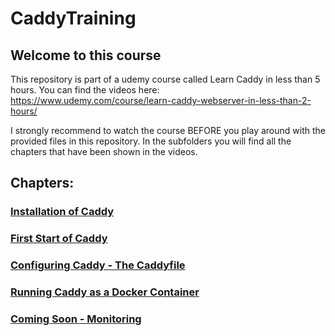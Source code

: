 # CaddyTraining
## Welcome to this course

This repository is part of a udemy course called Learn Caddy in less than 5 hours. You can find the videos here:  
https://www.udemy.com/course/learn-caddy-webserver-in-less-than-2-hours/

I strongly recommend to watch the course BEFORE you play around with the provided files in this repository. In the subfolders you will find all the chapters that have been shown in the videos.

## Chapters:
### [Installation of Caddy](https://github.com/SimonBecker1997/CaddyTraining/tree/main/01_Installation)
### [First Start of Caddy](https://github.com/SimonBecker1997/CaddyTraining/tree/main/02_First_Start)
### [Configuring Caddy - The Caddyfile](https://github.com/SimonBecker1997/CaddyTraining/tree/main/03_CaddyFile)
### [Running Caddy as a Docker Container](https://github.com/SimonBecker1997/CaddyTraining/tree/main/04_Docker)
### [Coming Soon - Monitoring](https://github.com/SimonBecker1997/CaddyTraining/tree/main/05_Monitoring)
